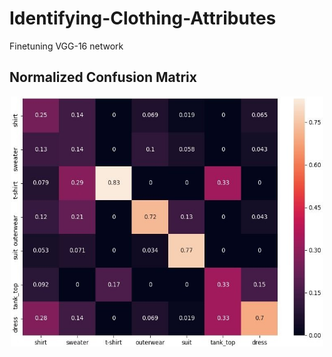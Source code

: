 # Identifying-Clothing-Attributes
Finetuning VGG-16 network 

## Normalized Confusion Matrix
<p align="center">
  <img src="/confusion_matrix.jpg" height=400 width=500/>
</p>
